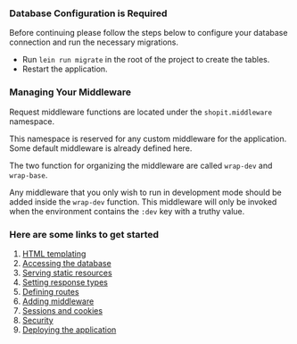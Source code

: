 <div class="bs-callout bs-callout-danger">

### Database Configuration is Required

Before continuing please follow the steps below to configure your database connection and run the necessary migrations.

* Run `lein run migrate` in the root of the project to create the tables.
* Restart the application.

</div>

### Managing Your Middleware

Request middleware functions are located under the `shopit.middleware` namespace.

This namespace is reserved for any custom middleware for the application. Some default middleware is
already defined here.

The two function for organizing the middleware are called `wrap-dev` and `wrap-base`.

Any middleware that you only wish to run in development mode should be added inside the `wrap-dev` function.
This middleware will only be invoked when the environment contains the `:dev` key with a truthy value.

### Here are some links to get started

1. [HTML templating](http://www.luminusweb.net/docs/html_templating.md)
2. [Accessing the database](http://www.luminusweb.net/docs/database.md)
3. [Serving static resources](http://www.luminusweb.net/docs/static_resources.md)
4. [Setting response types](http://www.luminusweb.net/docs/responses.md)
5. [Defining routes](http://www.luminusweb.net/docs/routes.md)
6. [Adding middleware](http://www.luminusweb.net/docs/middleware.md)
7. [Sessions and cookies](http://www.luminusweb.net/docs/sessions_cookies.md)
8. [Security](http://www.luminusweb.net/docs/security.md)
9. [Deploying the application](http://www.luminusweb.net/docs/deployment.md)

